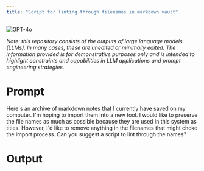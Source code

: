 ```yaml
---
title: "Script for linting through filenames in markdown vault"
---
```

![GPT-4o](https://img.shields.io/badge/GPT--4o-3333FF?style=for-the-badge&logo=openai&logoColor=white)



*Note: this repository consists of the outputs of large language models (LLMs). In many cases, these are unedited or minimally edited. The information provided is for demonstrative purposes only and is intended to highlight constraints and capabilities in LLM applications and prompt engineering strategies.*


# Prompt

Here's an archive of markdown notes that I currently have saved on my computer. I'm hoping to import them into a new tool. I would like to preserve the file names as much as possible because they are used in this system as titles. However, I'd like to remove anything in the filenames that might choke the import process. Can you suggest a script to lint through the names?

# Output
